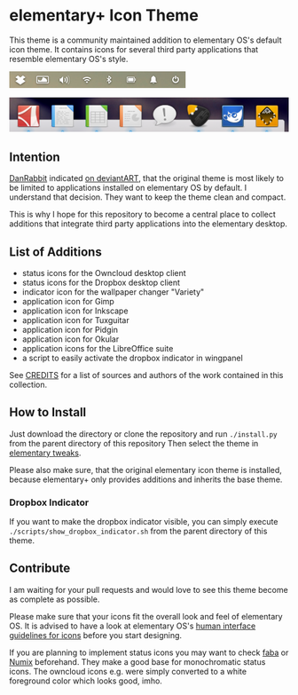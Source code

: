 # elementary+ Icon Theme

This theme is a community maintained addition to elementary OS's default icon theme. It contains icons for several third party applications that resemble elementary OS's style.

![Screenshot of the indicator icons](screenshot_wingpanel.png)

![Screenshot of the application icons](screenshot_dock.png)

## Intention
[DanRabbit](http://danrabbit.deviantart.com/) indicated [on deviantART](http://danrabbit.deviantart.com/art/elementary-Icons-65437279), that the original theme is most likely to be limited to applications installed on elementary OS by default.
I understand that decision. They want to keep the theme clean and compact. 

This is why I hope for this repository to become a central place to collect additions that integrate third party applications into the elementary desktop.

## List of Additions

* status icons for the Owncloud desktop client
* status icons for the Dropbox desktop client
* indicator icon for the wallpaper changer "Variety"
* application icon for Gimp
* application icon for Inkscape
* application icon for Tuxguitar
* application icon for Pidgin
* application icon for Okular
* application icons for the LibreOffice suite
* a script to easily activate the dropbox indicator in wingpanel

See [CREDITS](CREDITS.md) for a list of sources and authors of the work contained in this collection.

## How to Install

Just download the directory or clone the repository and run `./install.py` from the parent directory of this repository
Then select the theme in [elementary tweaks](https://code.launchpad.net/~versable/elementary-community/elementary-tweaks).

Please also make sure, that the original elementary icon theme is installed, because elementary+ only provides additions and inherits the base theme.

### Dropbox Indicator
If you want to make the dropbox indicator visible, you can simply execute `./scripts/show_dropbox_indicator.sh` from the parent directory of this theme.

## Contribute

I am waiting for your pull requests and would love to see this theme become as complete as possible.

Please make sure that your icons fit the overall look and feel of elementary OS.
It is advised to have a look at elementary OS's [human interface guidelines for icons](http://elementaryos.org/docs/human-interface-guidelines/icons) before you start designing.

If you are planning to implement status icons you may want to check [faba](http://mokaproject.com/faba-icon-theme/) or [Numix](https://github.com/numixproject) beforehand. They make a good base for monochromatic status icons. The owncloud icons e.g. were simply converted to a white foreground color which looks good, imho.
